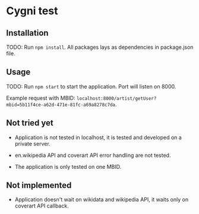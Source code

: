 # Cygni test


## Installation

TODO: Run `npm install`. All packages lays as dependencies in package.json file.

## Usage

TODO: Run `npm start` to start the application. Port will listen on 8000.

Example request with MBID: `localhost:8000/artist/getUser?mbid=5b11f4ce-a62d-471e-81fc-a69a8278c7da`.

## Not tried yet

* Application is not tested in localhost, it is tested and developed on a private server.

* en.wikipedia API and coverart API error handling are not tested.

* The application is only tested on one MBID.


## Not implemented

* Application doesn't wait on wikidata and wikipedia API, it waits only on coverart API callback.
